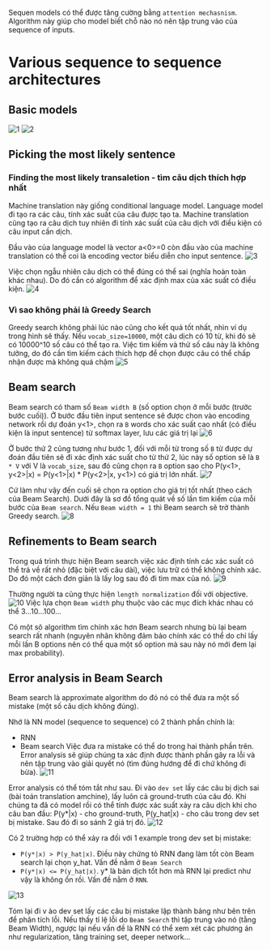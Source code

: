 Sequen models có thể được tăng cường bằng `attention mechasnism`. Algorithm này giúp cho model biết chỗ nào nó nên tập trung vào của sequence of inputs.

# Various sequence to sequence architectures
## Basic models
![1](images/AttentionMechanism/1.png)
![2](images/AttentionMechanism/2.png)

## Picking the most likely sentence
### Finding the most likely transaletion - tìm câu dịch thích hợp nhất

Machine translation này giống conditional language model. Language model đi tạo ra các câu, tính xác suất của câu được tạo ta. Machine translation cũng tạo ra câu dịch tuy nhiên đi tính xác suất của câu dịch với điều kiện có câu input cần dịch. 

Đầu vào của language model là vector a<0>=0 còn đầu vào của machine translation có thể coi là encoding vector biểu diễn cho input sentence.
![3](images/AttentionMechanism/3.png)

Việc chọn ngẫu nhiên câu dịch có thể đúng có thể sai (nghĩa hoàn toàn khác nhau). Do đó cần có algorithm để xác định max của xác suất có điều kiện.
![4](images/AttentionMechanism/4.png)

### Vì sao không phải là Greedy Search

Greedy search không phải lúc nào cũng cho kết quả tốt nhất, nhìn ví dụ trong hình sẽ thấy. Nếu `vocab_size=10000`, một câu dịch có 10 từ, khi đó sẽ có 10000^10 số câu có thể tạo ra. Việc tìm kiếm và thử số câu này là không tưởng, do đó cần tìm kiếm cách thích hợp để chọn được câu có thể chấp nhận được mà không quá chậm
![5](images/AttentionMechanism/5.png)

## Beam search
Beam search có tham số `Beam width B` (số option chọn ở mỗi bước (trước bước cuối)). Ở bước đầu tiên input sentence sẽ được chon vào encoding network rồi dự đoán y<1>, chọn ra `B` words cho xác suất cao nhất (có điều kiện là input sentence) từ softmax layer, lưu các giá trị lại
![6](images/AttentionMechanism/6.png)

Ở bước thứ 2 cũng tương như bước 1, đối với mỗi từ trong số `B` từ được dự đoán đầu tiên sẽ đi xác định xác suất cho từ thứ 2, lúc này số option sẽ là `B * V` với V là `vocab_size`, sau đó cũng chọn ra `B` option sao cho P(y<1>, y<2>|x) = P(y<1>|x) * P(y<2>|x, y<1>) có giá trị lớn nhất.
![7](images/AttentionMechanism/7.png)

Cứ làm như vậy đến cuối sẽ chọn ra option cho giá trị tốt nhất (theo cách của Beam Search).
Dưới đây là sơ đồ tổng quát về số lần tìm kiếm của mỗi bước của `Beam search`. Nếu `Beam width = 1` thì Beam search sẽ trở thành Greedy search.
![8](images/AttentionMechanism/8.png)

## Refinements to Beam search
Trong quá trình thực hiện Beam search việc xác định tính các xác suất có thể trả về rất nhỏ (đặc biệt với câu dài), việc lưu trữ có thể không chính xác. Do đó một cách đơn giản là lấy log sau đó đi tìm max của nó.
![9](images/AttentionMechanism/9.png)

Thường người ta cũng thực hiện `length normalization` đối với objective.
![10](images/AttentionMechanism/10.png)
Việc lựa chọn `Beam width` phụ thuộc vào các mục đích khác nhau có thể 3...10...100...

Có một sô algorithm tìm chính xác hơn Beam search nhưng bù lại beam search rất nhanh (nguyên nhân không đảm bảo chính xác có thể do chỉ lấy mỗi lần B options nên có thể qua một số option mà sau này nó mới đem lại max probability).

## Error analysis in Beam Search

Beam search là approximate algorithm do đó nó có thể đưa ra một số mistake (một số câu dịch không đúng).

Nhớ là NN model (sequence to sequence) có 2 thành phần chính là:
- RNN
- Beam search
Việc đưa ra mistake có thể do trong hai thành phần trên. Error analysis sẽ giúp chúng ta xác định được thành phần gây ra lỗi và nên tập trung vào giải quyết nó (tìm đúng hướng để đi chứ không đi bừa).
![11](images/AttentionMechanism/11.png)

Error analysis có thể tóm tắt như sau. Đi vào `dev set` lấy các câu bị dịch sai (bài toán translation amchine), lấy luôn cả ground-truth của câu đó. Khi chúng ta đã có model rồi có thể tính được xác suất xảy ra câu dịch khi cho câu ban đầu: P(y*|x) - cho ground-truth, P(y_hat|x) - cho câu trong dev set bị mistake. Sau đó đi so sánh 2 giá trị đó.
![12](images/AttentionMechanism/12.png)

Có 2 trường hợp có thể xảy ra đối với 1 example trong dev set bị mistake:
-  `P(y*|x) > P(y_hat|x)`. Điều này chứng tỏ RNN đang làm tốt còn Beam search lại chọn y_hat. Vấn đề nằm ở `Beam Search`
- `P(y*|x) <= P(y_hat|x)`. y* là bản dịch tốt hơn mà RNN lại predict như vậy là không ổn rồi. Vấn đề nằm ở `RNN`.

![13](images/AttentionMechanism/13.png)

Tóm lại đi v ào dev set lấy các câu bị mistake lập thành bảng như bên trên để phân tích lỗi. Nếu thấy tỉ lệ lỗi do `Beam Search` thì tập trung vào nó (tằng Beam Width), ngược lại nếu vấn đề là RNN có thể xem xét các phương án như regularization, tăng training set, deeper network...
